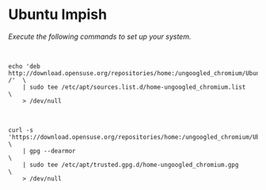 
# Ubuntu Impish

*Execute the following commands to set up your system.*

<br>

```shell
echo 'deb http://download.opensuse.org/repositories/home:/ungoogled_chromium/Ubuntu_Impish/ /'  \
    | sudo tee /etc/apt/sources.list.d/home-ungoogled_chromium.list                             \
    > /dev/null
```

<br>

```shell
curl -s 'https://download.opensuse.org/repositories/home:/ungoogled_chromium/Ubuntu_Impish/Release.key' \
    | gpg --dearmor                                                                                     \
    | sudo tee /etc/apt/trusted.gpg.d/home-ungoogled_chromium.gpg                                       \
    > /dev/null
```

<br>